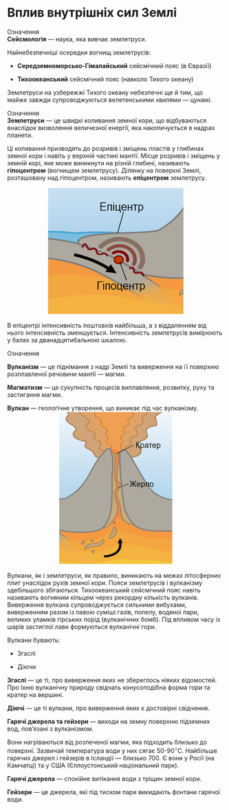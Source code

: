 Вплив внутрішніх сил Землі
==========================

<div class="eoz-wrap">
<span class="eoz">Означення</span>
<div class="eoz-text">
<b>Сейсмологiя</b> — наука, яка вивчає землетруси.
</div>
</div>

Найнебезпечніші осередки вогнищ землетрусів:

-   **Середземноморсько-Гімалайський** сейсмічний пояс
    (в Євразії)

-   **Тихоокеанський** сейсмічний пояс
    (навколо Тихого океану)

Землетруси на узбережжі Тихого океану небезпечні ще й тим, що майже
завжди супроводжуються велетенськими хвилями — цунамі.

<div class="eoz-wrap">
<span class="eoz">Означення</span>
<div class="eoz-text">
<b>Землетруси</b> — це швидкi коливання земної кори, що вiдбуваються внаслiдок
визволення величезної енергiї, яка накопичується в надрах планети.
</div>
</div>

Ці коливання призводять до розривів і зміщень пластів у глибинах земної
кори і навіть у верхній частині мантії. Місце розривів і зміщень у
земній корі, яке може виникнути на різній глибині, називають
**гіпоцентром** (вогнищем землетрусу). Ділянку на поверхні Землі,
розташовану над гіпоцентром, називають **епіцентром** землетрусу.

<div align="center">
<img src="8.png"/>
</div>

В епіцентрі інтенсивність поштовхів найбільша, а з віддаленням від нього
інтенсивність зменшується. Інтенсивність землетрусів вимірюють у балах
за дванадцятибальною шкалою.


<div class="eoz-wrap">
<span class="eoz">Означення</span>
<div class="eoz-text">
<p><b>Вулканiзм</b> — це пiднiмання з надр Землi та виверження на її поверхню розплавленої речовини мантiї — магми.</p>
<p><b>Магматизм</b> — це сукупнiсть процесiв виплавляння, розвитку, руху та застигання магми.</p>
<b>Вулкан</b> — геологiчне утворення, що виникає пiд час вулканiзму.
</div>
</div>

<div align="center">
<img src="9.png"/>
</div>

Вулкани, як і землетруси, як правило, виникають на межах літосферних
плит унаслідок рухів земної кори. Пояси землетрусів і вулканізму
здебільшого збігаються. Тихоокеанський сейсмічний пояс навіть називають
вогняним кільцем через рекордну кількість вулканів. Виверження вулкана
супроводжується сильними вибухами, виверженням разом із лавою суміші
газів, попелу, водяної пари, великих уламків гірських порід (вулканічних
бомб). Під впливом часу із шарів застиглої лави формуються вулканічні
гори.

Вулкани бувають:

-   Згаслі

-   Діючи

**Згаслі** — це ті, про виверження яких не збереглось ніяких відомостей.
Про їхню вулканічну природу свідчать конусоподібна форма гори та кратер
на вершині.

**Діючі** — це ті вулкани, про виверження яких є достовірні свідчення.

**Гарячі джерела та гейзери** — виходи на земну поверхню підземних вод,
пов’язані з вулканізмом.

Вони нагріваються від розпеченої магми, яка підходить близько до
поверхні. Зазвичай температура води у них сягає 50-90$^{\circ}$С.
Найбільше гарячих джерел і гейзерів в Ісландії — близько 700. Є вони у
Росії (на Камчатці) та у США (Єллоустонський національний парк).

**Гарячі джерела** — спокійне витікання води з тріщин земної кори.

**Гейзери** — це джерела, які під тиском пари викидають фонтани гарячої
води.